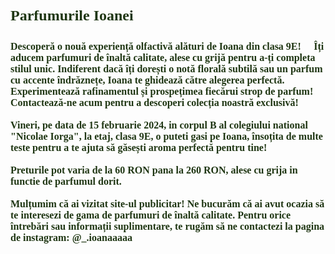 <html>
	<head>
		<title> Parfumurile Ioanei </title>
	</head>
	<body background="bg.jpeg">
		<font face="Comic Sans MS" size=5 color="#1f3613"><b>Parfumurile Ioanei <br><br>
		<font face="Comic Sans MS" size=3 color="#1f3613">Descoperă o nouă experiență olfactivă alături de Ioana din clasa 9E! 💫 Îți aducem parfumuri de înaltă calitate, alese cu grijă pentru a-ți completa stilul unic. Indiferent dacă îți dorești o notă florală subtilă sau un parfum cu accente îndrăznețe, Ioana te ghidează către alegerea perfectă. Experimentează rafinamentul și prospețimea fiecărui strop de parfum! Contactează-ne acum pentru a descoperi colecția noastră exclusivă! 🌸✨ <br> <br>
Vineri, pe data de 15 februarie 2024, in corpul B al colegiului national "Nicolae Iorga", la etaj, clasa 9E, o puteti gasi pe Ioana, însoțita de multe teste pentru a te ajuta să găsești aroma perfectă pentru tine! <br> <br>
Preturile pot varia de la 60 RON pana la 260 RON, alese cu grija in functie de parfumul dorit. <br><br>
Mulțumim că ai vizitat site-ul publicitar! Ne bucurăm că ai avut ocazia să te interesezi de gama de parfumuri de înaltă calitate. Pentru orice întrebări sau informații suplimentare, te rugăm să ne contactezi la pagina de instagram: @_.ioanaaaaa <br>
🌸🌸🌸🌸🌸 <Br>
	<b>


